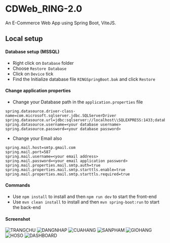 # CDWeb_RING-2.0
An E-Commerce Web App using Spring Boot, ViteJS.

## Local setup
#### Database setup (MSSQL)
- Right click on `Database` folder
- Choose `Restore Database`
- Click on `Device` tick
- Find the Initialize database file `RINGSpringBoot.bak` and click `Restore`

#### Change application properties
- Change your Database path in the `application.properties` file
```
spring.datasource.driver-class-name=com.microsoft.sqlserver.jdbc.SQLServerDriver
spring.datasource.url=jdbc:sqlserver://localhost\\SQLEXPRESS:1433;databaseName=RINGSpringBoot;encrypt=true;trustServerCertificate=true;
spring.datasource.username=<your database username>
spring.datasource.password=<your database password>
```
- Change your Email also
```
spring.mail.host=smtp.gmail.com
spring.mail.port=587
spring.mail.username=<your email address>
spring.mail.password=<your email application password>
spring.mail.properties.mail.smtp.auth=true
spring.mail.properties.mail.smtp.starttls.enable=true
spring.mail.properties.mail.smtp.starttls.required=true
```

#### Commands
- Use `npm install` to install and then `npm run dev` to start the front-end
- Use `mvn clean install` to install and then `mvn spring-boot:run` to start the back-end

#### Screenshot
![TRANGCHU](https://github.com/treocaynho01629/CDWeb_RING-2.0/assets/91520278/7f8a0e16-5cd5-4a5a-905f-333491769796)
![DANGNHAP](https://github.com/treocaynho01629/CDWeb_RING-2.0/assets/91520278/c3ef35b5-3e6c-4ec6-b977-d0b53d3e45dc)
![CUAHANG](https://github.com/treocaynho01629/CDWeb_RING-2.0/assets/91520278/a104be9c-1456-4815-90d6-0d1e43880a04)
![SANPHAM](https://github.com/treocaynho01629/CDWeb_RING-2.0/assets/91520278/c9ed9b39-7593-4fa4-a5de-dbd77f9515cf)
![GIOHANG](https://github.com/treocaynho01629/CDWeb_RING-2.0/assets/91520278/613ff035-de26-41a2-8ba1-582b387649b4)
![HOSO](https://github.com/treocaynho01629/CDWeb_RING-2.0/assets/91520278/b2f8f6f7-a2b5-4d70-b2d3-bf9325dd0168)
![DASHBOARD](https://github.com/treocaynho01629/CDWeb_RING-2.0/assets/91520278/188a14d2-0a0b-445c-b5b9-b8062b981b38)

